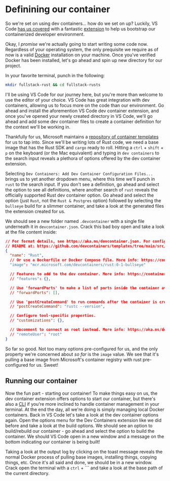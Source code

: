 # Definining our container

So we're set on using dev containers... how do we set on up? Luckily, VS Code [has us covered](https://code.visualstudio.com/docs/devcontainers/create-dev-container/) with a fantastic [extension](https://marketplace.visualstudio.com/items?itemName=ms-vscode-remote.remote-containers/) to help us bootstrap our containerized developer environment.

Okay, I _promise_ we're actually going to start writing some code now. Regardless of your operating system, the only prequisite we require as of now is a valid [Docker](https://www.docker.com/) installation on your machine. Once you've verified Docker has been installed, let's go ahead and spin up new directory for our project.

In your favorite terminal, punch in the following:

```bash
mkdir fullstack-rust && cd fullstack-rusts
```

I'll be using VS Code for our journey here, but you're more than welcome to use the editor of your choice. VS Code has great integration with dev containers, allowing us to focus more on the code than our environment. Go ahead and install the aforemention VS Code dev container extension, and once you've opened your newly created directory in VS Code, we'll go ahead and add some dev container files to create a container definition for the context we'll be working in.

Thankfully for us, Microsoft maintains a [repository of container templates](https://github.com/microsoft/vscode-dev-containers) for us to tap into. Since we'll be writing lots of Rust code, we need a base image that has the Rust SDK and `cargo` ready to roll. Hitting a `ctrl` + `shift` + `p` on the keyboard (or the Mac equivalent) and typing in `dev containers` to the search input reveals a plethora of options offered by the dev container extension.

Selecting `Dev Containers: Add Dev Container Configuration Files...` brings us to yet another dropdown menu, where this time we'll punch in `rust` to the search input. If you don't see a definition, go ahead and select the option to see all definitions, where another search of `rust` reveals the officially supported Rust dev container option. Go ahead and select the option (just `Rust`, not the `Rust & Postgres` option) followed by selecting the `bullseye` build for a slimmer container, and take a look at the generated files the extension created for us.

We should see a new folder named `.devcontainer` with a single file underneath it in `devcontainer.json`. Crack this bad boy open and take a look at the file content inside:

```json
// For format details, see https://aka.ms/devcontainer.json. For config options, see the
// README at: https://github.com/devcontainers/templates/tree/main/src/rust
{
  "name": "Rust",
  // Or use a Dockerfile or Docker Compose file. More info: https://containers.dev/guide/dockerfile
  "image": "mcr.microsoft.com/devcontainers/rust:0-1-bullseye"

  // Features to add to the dev container. More info: https://containers.dev/features.
  // "features": {},

  // Use 'forwardPorts' to make a list of ports inside the container available locally.
  // "forwardPorts": [],

  // Use 'postCreateCommand' to run commands after the container is created.
  // "postCreateCommand": "rustc --version",

  // Configure tool-specific properties.
  // "customizations": {},

  // Uncomment to connect as root instead. More info: https://aka.ms/dev-containers-non-root.
  // "remoteUser": "root"
}
```

So far so good. Not too many options pre-configured for us, and the only property we're concerned about _so far_ is the `image` value. We see that it's pulling a base image from Microsoft's container registry with rust pre-configured for us. Sweet!

## Running our container

Now the fun part - starting our container! To make things easy on us, the dev container extension offers options to start our container, but there's also a [CLI](https://containers.dev/supporting#devcontainer-cli) if you're more inclined to handle container management in your terminal. At the end the day, all we're doing is simply managing local Docker containers. Back in VS Code let's take a look at the dev container options again. Open the options menu for the Dev Containers extension like we did before and take a look at the build options. We should see an option to build/rebuild our container - go ahead and select the option to build the container. We should VS Code open in a new window and a message on the bottom indicating our container is being built!

Taking a look at the output log by clicking on the toast message reveals the normal Docker process of pulling base images, installing things, copying things, etc. Once it's all said and done, we should be in a new window. Crack open the terminal with a `ctrl` + `\`` and take a look at the base path of the current directory.
